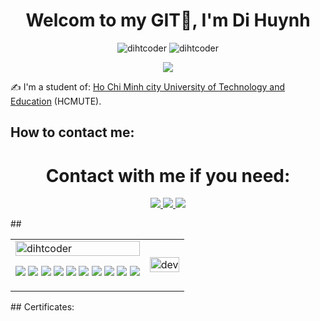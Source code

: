 <h1 align="center">Welcom to my GIT👋, I'm Di Huynh</h1>
<p align="center"> <img src="https://komarev.com/ghpvc/?username=dihtcoder" alt="dihtcoder" /> <img src="https://badges.pufler.dev/repos/TienNHM" alt="dihtcoder" /> </p>
<p align="center"><img src="https://thptquocgia.org/wp-content/uploads/2021/09/dai-hoc-spkt-tphcm.jpg"/></p>

✍ I'm a student of: [Ho Chi Minh city University of Technology and Education](https://hcmute.edu.vn) (HCMUTE).


## How to contact me:
<h1 align="center">Contact with me if you need:</h1>
<p align="center">
  <a href="https://www.facebook.com/zizihuynh201/" alt="Facebook">
    <img src="https://img.icons8.com/fluent/48/000000/facebook-new.png" target="_blank" />
  </a> 
  <a href="https://www.youtube.com/channel/UCbE1OiSSSK5IVVClm4A1fMg" alt="Youtube channel" target="_blank" >
    <img src="https://img.icons8.com/fluent/48/000000/youtube-play.png"/>
  </a>
  <a href="mailto:20110246@student.hcmute.edu.vn" alt="Email">
    <img src="https://img.icons8.com/fluent/48/000000/mailing.png"/>
  </a>
   </a> 
</p>
##
<table style="width:100%;">
  <tr>
    <td>
      <img src="https://github-readme-stats.vercel.app/api?username=dihtcoder&bg_color=FFFFFF00&text_color=179fa3&show_icons=true&count_private=true&include_all_commits=true&custom_title=Hoạt%20động%20trên%20Github" alt="dihtcoder" width="100%"/>
        <p align="center">
  <img src="https://img.icons8.com/color/48/000000/microsoft-sql-server.png"/>
  <img src="https://img.icons8.com/color/48/000000/mysql-logo.png"/>
  <img src="https://img.icons8.com/color/48/000000/git.png"/>
  <img src="https://img.icons8.com/color/48/000000/github-2.png"/>
  <img src="https://img.icons8.com/color/48/000000/visual-studio-code-2019.png"/>
  <img src="https://img.icons8.com/color/48/000000/visual-studio-2019.png"/>
  <img src="https://img.icons8.com/dusk/48/000000/anaconda.png"/>
  <img src="https://img.icons8.com/color/48/000000/trello.png"/>
  <img src="https://img.icons8.com/color/48/000000/adobe-photoshop.png"/>
  <img src="https://img.icons8.com/color/48/000000/adobe-premiere-pro--v1"/>
         
</p>
    </td>
    <td>
      <p align="center"> 
        <img src="https://i.pinimg.com/originals/91/90/8a/91908ad2f9aef293ed840739a291e9db.gif" alt="dev" width="100%"/>
      </p>
    </td>
  </tr>
</table>
## Certificates:


